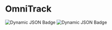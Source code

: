 # OmniTrack
![Dynamic JSON Badge](https://img.shields.io/badge/dynamic/json?url=https%3A%2F%2Fomnitrack.ngup.eu.org%2Fapi%2Fversion&query=%24.version&label=Version&link=https%3A%2F%2Fomnitrack.ngup.eu.org%2F)
![Dynamic JSON Badge](https://img.shields.io/badge/dynamic/json?url=https%3A%2F%2Fomnitrack.ngup.eu.org%2Fapi%2Fversion&query=%24.version&prefix=OmniTrack-&suffix=.jar&label=Download&link=https%3A%2F%2Fomnitrack.ngup.eu.org%2F)


